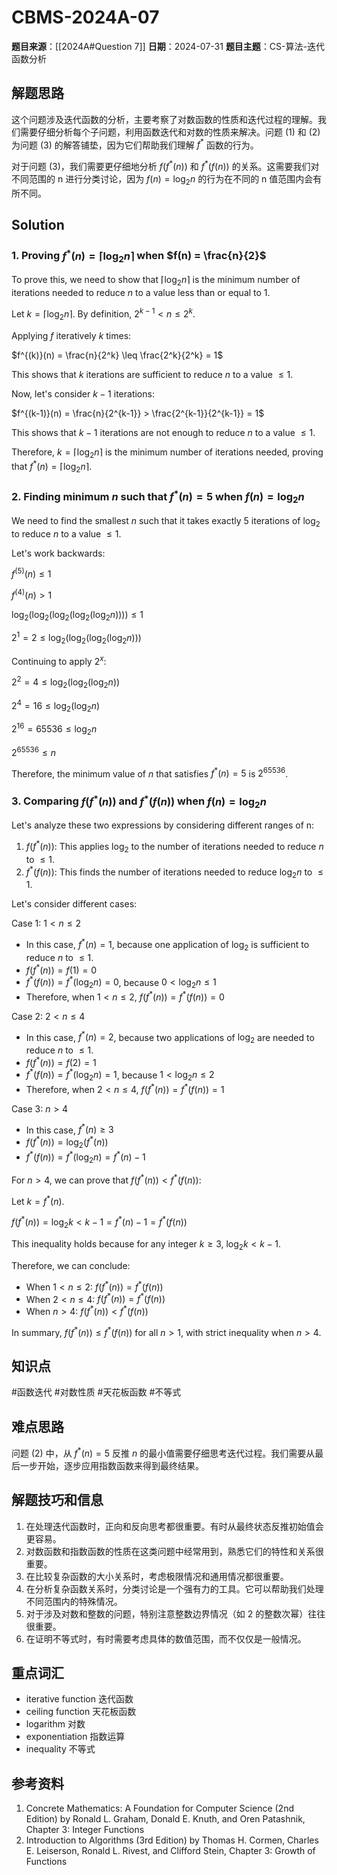 # CBMS-2024A-07

**题目来源**：[[2024A#Question 7]]
**日期**：2024-07-31
**题目主题**：CS-算法-迭代函数分析

## 解题思路

这个问题涉及迭代函数的分析，主要考察了对数函数的性质和迭代过程的理解。我们需要仔细分析每个子问题，利用函数迭代和对数的性质来解决。问题 (1) 和 (2) 为问题 (3) 的解答铺垫，因为它们帮助我们理解 $f^*$ 函数的行为。

对于问题 (3)，我们需要更仔细地分析 $f(f^*(n))$ 和 $f^*(f(n))$ 的关系。这需要我们对不同范围的 n 进行分类讨论，因为 $f(n) = \log_2 n$ 的行为在不同的 n 值范围内会有所不同。

## Solution

### 1. Proving $f^*(n) = \lceil \log_2 n \rceil$ when $f(n) = \frac{n}{2}$

To prove this, we need to show that $\lceil \log_2 n \rceil$ is the minimum number of iterations needed to reduce $n$ to a value less than or equal to 1.

Let $k = \lceil \log_2 n \rceil$. By definition, $2^{k-1} < n \leq 2^k$.

Applying $f$ iteratively $k$ times:

$f^{(k)}(n) = \frac{n}{2^k} \leq \frac{2^k}{2^k} = 1$

This shows that $k$ iterations are sufficient to reduce $n$ to a value $\leq 1$.

Now, let's consider $k-1$ iterations:

$f^{(k-1)}(n) = \frac{n}{2^{k-1}} > \frac{2^{k-1}}{2^{k-1}} = 1$

This shows that $k-1$ iterations are not enough to reduce $n$ to a value $\leq 1$.

Therefore, $k = \lceil \log_2 n \rceil$ is the minimum number of iterations needed, proving that $f^*(n) = \lceil \log_2 n \rceil$.

### 2. Finding minimum $n$ such that $f^*(n) = 5$ when $f(n) = \log_2 n$

We need to find the smallest $n$ such that it takes exactly 5 iterations of $\log_2$ to reduce $n$ to a value $\leq 1$.

Let's work backwards:

$f^{(5)}(n) \leq 1$

$f^{(4)}(n) > 1$

$\log_2(\log_2(\log_2(\log_2(\log_2 n)))) \leq 1$

$2^1 = 2 \leq \log_2(\log_2(\log_2(\log_2 n)))$

Continuing to apply $2^x$:

$2^2 = 4 \leq \log_2(\log_2(\log_2 n))$

$2^4 = 16 \leq \log_2(\log_2 n)$

$2^{16} = 65536 \leq \log_2 n$

$2^{65536} \leq n$

Therefore, the minimum value of $n$ that satisfies $f^*(n) = 5$ is $2^{65536}$.

### 3. Comparing $f(f^*(n))$ and $f^*(f(n))$ when $f(n) = \log_2 n$

Let's analyze these two expressions by considering different ranges of n:

1) $f(f^*(n))$: This applies $\log_2$ to the number of iterations needed to reduce $n$ to $\leq 1$.
2) $f^*(f(n))$: This finds the number of iterations needed to reduce $\log_2 n$ to $\leq 1$.

Let's consider different cases:

Case 1: $1 < n \leq 2$

- In this case, $f^*(n) = 1$, because one application of $\log_2$ is sufficient to reduce $n$ to $\leq 1$.
- $f(f^*(n)) = f(1) = 0$
- $f^*(f(n)) = f^*(\log_2 n) = 0$, because $0 < \log_2 n \leq 1$
- Therefore, when $1 < n \leq 2$, $f(f^*(n)) = f^*(f(n)) = 0$

Case 2: $2 < n \leq 4$

- In this case, $f^*(n) = 2$, because two applications of $\log_2$ are needed to reduce $n$ to $\leq 1$.
- $f(f^*(n)) = f(2) = 1$
- $f^*(f(n)) = f^*(\log_2 n) = 1$, because $1 < \log_2 n \leq 2$
- Therefore, when $2 < n \leq 4$, $f(f^*(n)) = f^*(f(n)) = 1$

Case 3: $n > 4$

- In this case, $f^*(n) \geq 3$
- $f(f^*(n)) = \log_2(f^*(n))$
- $f^*(f(n)) = f^*(\log_2 n) = f^*(n) - 1$

For $n > 4$, we can prove that $f(f^*(n)) < f^*(f(n))$:

Let $k = f^*(n)$.

$f(f^*(n)) = \log_2 k < k - 1 = f^*(n) - 1 = f^*(f(n))$

This inequality holds because for any integer $k \geq 3$, $\log_2 k < k - 1$.

Therefore, we can conclude:

- When $1 < n \leq 2$: $f(f^*(n)) = f^*(f(n))$
- When $2 < n \leq 4$: $f(f^*(n)) = f^*(f(n))$
- When $n > 4$: $f(f^*(n)) < f^*(f(n))$

In summary, $f(f^*(n)) \leq f^*(f(n))$ for all $n > 1$, with strict inequality when $n > 4$.

## 知识点

#函数迭代 #对数性质 #天花板函数 #不等式

## 难点思路

问题 (2) 中，从 $f^*(n) = 5$ 反推 $n$ 的最小值需要仔细思考迭代过程。我们需要从最后一步开始，逐步应用指数函数来得到最终结果。

## 解题技巧和信息

1. 在处理迭代函数时，正向和反向思考都很重要。有时从最终状态反推初始值会更容易。
2. 对数函数和指数函数的性质在这类问题中经常用到，熟悉它们的特性和关系很重要。
3. 在比较复杂函数的大小关系时，考虑极限情况和通用情况都很重要。
4. 在分析复杂函数关系时，分类讨论是一个强有力的工具。它可以帮助我们处理不同范围内的特殊情况。
5. 对于涉及对数和整数的问题，特别注意整数边界情况（如 2 的整数次幂）往往很重要。
6. 在证明不等式时，有时需要考虑具体的数值范围，而不仅仅是一般情况。

## 重点词汇

- iterative function 迭代函数
- ceiling function 天花板函数
- logarithm 对数
- exponentiation 指数运算
- inequality 不等式

## 参考资料

1. Concrete Mathematics: A Foundation for Computer Science (2nd Edition) by Ronald L. Graham, Donald E. Knuth, and Oren Patashnik, Chapter 3: Integer Functions
2. Introduction to Algorithms (3rd Edition) by Thomas H. Cormen, Charles E. Leiserson, Ronald L. Rivest, and Clifford Stein, Chapter 3: Growth of Functions
